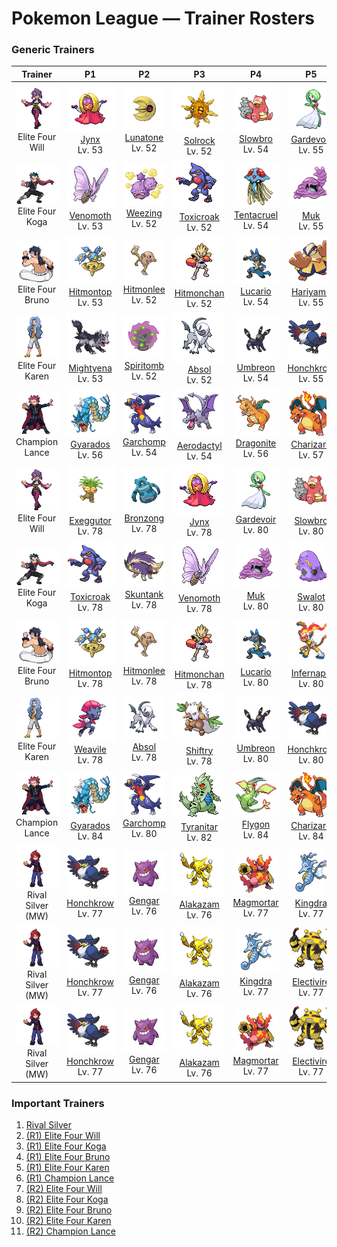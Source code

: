 # Pokemon League — Trainer Rosters

### Generic Trainers

| Trainer | P1 | P2 | P3 | P4 | P5 | P6 |
|:-------:|:--:|:--:|:--:|:--:|:--:|:--:|
| ![Elite Four Will](../../assets/important_trainers/will.png "Elite Four Will")<br>Elite Four Will | ![Jynx](../../assets/sprites/jynx/front.gif "Jynx: It speaks a language similar to that of humans. However, it seems to use dancing to communicate.")<br>[Jynx](../../pokemon/jynx.md/)<br>Lv. 53 | ![Lunatone](../../assets/sprites/lunatone/front.gif "Lunatone: It was discovered at the site of a meteor strike 40 years ago. Its stare can lull its foes to sleep.")<br>[Lunatone](../../pokemon/lunatone.md/)<br>Lv. 52 | ![Solrock](../../assets/sprites/solrock/front.gif "Solrock: When it rotates itself, it gives off light similar to the sun, thus blinding its foes.")<br>[Solrock](../../pokemon/solrock.md/)<br>Lv. 52 | ![Slowbro](../../assets/sprites/slowbro/front.gif "Slowbro: Naturally dull to begin with, it lost its ability to feel pain due to SHELLDER’s seeping poison.")<br>[Slowbro](../../pokemon/slowbro.md/)<br>Lv. 54 | ![Gardevoir](../../assets/sprites/gardevoir/front.gif "Gardevoir: It unleashes psychokinetic energy at full power when protecting a Trainer it has bonded closely with.")<br>[Gardevoir](../../pokemon/gardevoir.md/)<br>Lv. 55 | ![Xatu](../../assets/sprites/xatu/front.gif "Xatu: In South America, it is said that its right eye sees the future and its left eye views the past.")<br>[Xatu](../../pokemon/xatu.md/)<br>Lv. 55 |
| ![Elite Four Koga](../../assets/important_trainers/koga.png "Elite Four Koga")<br>Elite Four Koga | ![Venomoth](../../assets/sprites/venomoth/front.gif "Venomoth: The powder on its wings is poisonous if it is dark in hue. If it is light in hue, it causes paralysis.")<br>[Venomoth](../../pokemon/venomoth.md/)<br>Lv. 53 | ![Weezing](../../assets/sprites/weezing/front.gif "Weezing: Top-grade perfume is made using its internal poison gases by diluting them to the highest level.")<br>[Weezing](../../pokemon/weezing.md/)<br>Lv. 52 | ![Toxicroak](../../assets/sprites/toxicroak/front.gif "Toxicroak: Swaying and dodging the attacks of its foes, it weaves its flexible body in close, then lunges out with its poisonous claws.")<br>[Toxicroak](../../pokemon/toxicroak.md/)<br>Lv. 52 | ![Tentacruel](../../assets/sprites/tentacruel/front.gif "Tentacruel: In battle, it extends all 80 of its tentacles to entrap its opponent inside a poisonous net.")<br>[Tentacruel](../../pokemon/tentacruel.md/)<br>Lv. 54 | ![Muk](../../assets/sprites/muk/front.gif "Muk: Its body is made of a powerful poison. Touching it accidentally will cause a fever that requires bed rest.")<br>[Muk](../../pokemon/muk.md/)<br>Lv. 55 | ![Crobat](../../assets/sprites/crobat/front.gif "Crobat: The development of wings on its legs enables it to fly fast but also makes it tough to stop and rest.")<br>[Crobat](../../pokemon/crobat.md/)<br>Lv. 55 |
| ![Elite Four Bruno](../../assets/important_trainers/bruno.png "Elite Four Bruno")<br>Elite Four Bruno | ![Hitmontop](../../assets/sprites/hitmontop/front.gif "Hitmontop: It launches kicks while spinning. If it spins at high speed, it may bore its way into the ground.")<br>[Hitmontop](../../pokemon/hitmontop.md/)<br>Lv. 53 | ![Hitmonlee](../../assets/sprites/hitmonlee/front.gif "Hitmonlee: If it starts kicking repeatedly, both legs will stretch even longer to strike a fleeing foe.")<br>[Hitmonlee](../../pokemon/hitmonlee.md/)<br>Lv. 52 | ![Hitmonchan](../../assets/sprites/hitmonchan/front.gif "Hitmonchan: Its punches slice the air. They are launched at such high speed, even a slight graze could cause a burn.")<br>[Hitmonchan](../../pokemon/hitmonchan.md/)<br>Lv. 52 | ![Lucario](../../assets/sprites/lucario/front.gif "Lucario: It’s said that no foe can remain invisible to LUCARIO, since it can detect auras. Even foes it could not otherwise see.")<br>[Lucario](../../pokemon/lucario.md/)<br>Lv. 54 | ![Hariyama](../../assets/sprites/hariyama/front.gif "Hariyama: It loves challenging others to tests of strength. It has the power to stop a train with a slap.")<br>[Hariyama](../../pokemon/hariyama.md/)<br>Lv. 55 | ![Machamp](../../assets/sprites/machamp/front.gif "Machamp: It uses its four powerful arms to pin the limbs of its foe, then throws the victim over the horizon.")<br>[Machamp](../../pokemon/machamp.md/)<br>Lv. 55 |
| ![Elite Four Karen](../../assets/important_trainers/karen.png "Elite Four Karen")<br>Elite Four Karen | ![Mightyena](../../assets/sprites/mightyena/front.gif "Mightyena: It chases down prey in a pack of around ten. They defeat foes with perfectly coordinated teamwork.")<br>[Mightyena](../../pokemon/mightyena.md/)<br>Lv. 53 | ![Spiritomb](../../assets/sprites/spiritomb/front.gif "Spiritomb: It was formed by uniting 108 spirits. It has been bound to the Odd Keystone to keep it from doing any mischief.")<br>[Spiritomb](../../pokemon/spiritomb.md/)<br>Lv. 52 | ![Absol](../../assets/sprites/absol/front.gif "Absol: It has the ability to foretell natural disasters. Its life span is over a hundred years.")<br>[Absol](../../pokemon/absol.md/)<br>Lv. 52 | ![Umbreon](../../assets/sprites/umbreon/front.gif "Umbreon: When darkness falls, the rings on the body begin to glow, striking fear in the hearts of anyone nearby.")<br>[Umbreon](../../pokemon/umbreon.md/)<br>Lv. 54 | ![Honchkrow](../../assets/sprites/honchkrow/front.gif "Honchkrow: It is merciless by nature. It is said that it never forgives the mistakes of its MURKROW followers.")<br>[Honchkrow](../../pokemon/honchkrow.md/)<br>Lv. 55 | ![Houndoom](../../assets/sprites/houndoom/front.gif "Houndoom: Upon hearing its eerie howls, other Pokémon get the shivers and head straight back to their nests.")<br>[Houndoom](../../pokemon/houndoom.md/)<br>Lv. 55 |
| ![Champion Lance](../../assets/important_trainers/lance.png "Champion Lance")<br>Champion Lance | ![Gyarados](../../assets/sprites/gyarados/front.gif "Gyarados: Once it appears, it goes on a rampage. It remains enraged until it demolishes everything around it.")<br>[Gyarados](../../pokemon/gyarados.md/)<br>Lv. 56 | ![Garchomp](../../assets/sprites/garchomp/front.gif "Garchomp: Its body is covered in fine scales that reduce drag, enabling it to fly at high speeds.")<br>[Garchomp](../../pokemon/garchomp.md/)<br>Lv. 54 | ![Aerodactyl](../../assets/sprites/aerodactyl/front.gif "Aerodactyl: This vicious Pokémon is said to have flown in ancient skies while shrieking high-pitched cries.")<br>[Aerodactyl](../../pokemon/aerodactyl.md/)<br>Lv. 54 | ![Dragonite](../../assets/sprites/dragonite/front.gif "Dragonite: This marine Pokémon has an impressive build that lets it freely fly over raging seas without trouble.")<br>[Dragonite](../../pokemon/dragonite.md/)<br>Lv. 56 | ![Charizard](../../assets/sprites/charizard/front.gif "Charizard: Breathing intense, hot flames, it can melt almost anything. Its breath inflicts terrible pain on enemies.")<br>[Charizard](../../pokemon/charizard.md/)<br>Lv. 57 | ![Dragonite](../../assets/sprites/dragonite/front.gif "Dragonite: This marine Pokémon has an impressive build that lets it freely fly over raging seas without trouble.")<br>[Dragonite](../../pokemon/dragonite.md/)<br>Lv. 60 |
| ![Elite Four Will](../../assets/important_trainers/will.png "Elite Four Will")<br>Elite Four Will | ![Exeggutor](../../assets/sprites/exeggutor/front.gif "Exeggutor: If a head drops off, it emits a telepathic call in search of others to form an EXEGGCUTE cluster.")<br>[Exeggutor](../../pokemon/exeggutor.md/)<br>Lv. 78 | ![Bronzong](../../assets/sprites/bronzong/front.gif "Bronzong: Ancient people believed that petitioning BRONZONG for rain was the way to make crops grow.")<br>[Bronzong](../../pokemon/bronzong.md/)<br>Lv. 78 | ![Jynx](../../assets/sprites/jynx/front.gif "Jynx: It speaks a language similar to that of humans. However, it seems to use dancing to communicate.")<br>[Jynx](../../pokemon/jynx.md/)<br>Lv. 78 | ![Gardevoir](../../assets/sprites/gardevoir/front.gif "Gardevoir: It unleashes psychokinetic energy at full power when protecting a Trainer it has bonded closely with.")<br>[Gardevoir](../../pokemon/gardevoir.md/)<br>Lv. 80 | ![Slowbro](../../assets/sprites/slowbro/front.gif "Slowbro: Naturally dull to begin with, it lost its ability to feel pain due to SHELLDER’s seeping poison.")<br>[Slowbro](../../pokemon/slowbro.md/)<br>Lv. 80 | ![Xatu](../../assets/sprites/xatu/front.gif "Xatu: In South America, it is said that its right eye sees the future and its left eye views the past.")<br>[Xatu](../../pokemon/xatu.md/)<br>Lv. 81 |
| ![Elite Four Koga](../../assets/important_trainers/koga.png "Elite Four Koga")<br>Elite Four Koga | ![Toxicroak](../../assets/sprites/toxicroak/front.gif "Toxicroak: Swaying and dodging the attacks of its foes, it weaves its flexible body in close, then lunges out with its poisonous claws.")<br>[Toxicroak](../../pokemon/toxicroak.md/)<br>Lv. 78 | ![Skuntank](../../assets/sprites/skuntank/front.gif "Skuntank: It attacks by spraying a repugnant fluid from its tail, but the stench dulls after a few squirts.")<br>[Skuntank](../../pokemon/skuntank.md/)<br>Lv. 78 | ![Venomoth](../../assets/sprites/venomoth/front.gif "Venomoth: The powder on its wings is poisonous if it is dark in hue. If it is light in hue, it causes paralysis.")<br>[Venomoth](../../pokemon/venomoth.md/)<br>Lv. 78 | ![Muk](../../assets/sprites/muk/front.gif "Muk: Its body is made of a powerful poison. Touching it accidentally will cause a fever that requires bed rest.")<br>[Muk](../../pokemon/muk.md/)<br>Lv. 80 | ![Swalot](../../assets/sprites/swalot/front.gif "Swalot: It gulps anything that fits in its mouth. Its special enzymes can dissolve anything.")<br>[Swalot](../../pokemon/swalot.md/)<br>Lv. 80 | ![Crobat](../../assets/sprites/crobat/front.gif "Crobat: The development of wings on its legs enables it to fly fast but also makes it tough to stop and rest.")<br>[Crobat](../../pokemon/crobat.md/)<br>Lv. 81 |
| ![Elite Four Bruno](../../assets/important_trainers/bruno.png "Elite Four Bruno")<br>Elite Four Bruno | ![Hitmontop](../../assets/sprites/hitmontop/front.gif "Hitmontop: It launches kicks while spinning. If it spins at high speed, it may bore its way into the ground.")<br>[Hitmontop](../../pokemon/hitmontop.md/)<br>Lv. 78 | ![Hitmonlee](../../assets/sprites/hitmonlee/front.gif "Hitmonlee: If it starts kicking repeatedly, both legs will stretch even longer to strike a fleeing foe.")<br>[Hitmonlee](../../pokemon/hitmonlee.md/)<br>Lv. 78 | ![Hitmonchan](../../assets/sprites/hitmonchan/front.gif "Hitmonchan: Its punches slice the air. They are launched at such high speed, even a slight graze could cause a burn.")<br>[Hitmonchan](../../pokemon/hitmonchan.md/)<br>Lv. 78 | ![Lucario](../../assets/sprites/lucario/front.gif "Lucario: It’s said that no foe can remain invisible to LUCARIO, since it can detect auras. Even foes it could not otherwise see.")<br>[Lucario](../../pokemon/lucario.md/)<br>Lv. 80 | ![Infernape](../../assets/sprites/infernape/front.gif "Infernape: It tosses its enemies around with agility. It uses all its limbs to fight in its own unique style.")<br>[Infernape](../../pokemon/infernape.md/)<br>Lv. 80 | ![Machamp](../../assets/sprites/machamp/front.gif "Machamp: It uses its four powerful arms to pin the limbs of its foe, then throws the victim over the horizon.")<br>[Machamp](../../pokemon/machamp.md/)<br>Lv. 81 |
| ![Elite Four Karen](../../assets/important_trainers/karen.png "Elite Four Karen")<br>Elite Four Karen | ![Weavile](../../assets/sprites/weavile/front.gif "Weavile: It lives in snowy regions. It carves patterns in trees with its claws as a signal to others.")<br>[Weavile](../../pokemon/weavile.md/)<br>Lv. 78 | ![Absol](../../assets/sprites/absol/front.gif "Absol: It has the ability to foretell natural disasters. Its life span is over a hundred years.")<br>[Absol](../../pokemon/absol.md/)<br>Lv. 78 | ![Shiftry](../../assets/sprites/shiftry/front.gif "Shiftry: It lives quietly in the deep forest. It is said to create chilly winter winds with the fans it holds.")<br>[Shiftry](../../pokemon/shiftry.md/)<br>Lv. 78 | ![Umbreon](../../assets/sprites/umbreon/front.gif "Umbreon: When darkness falls, the rings on the body begin to glow, striking fear in the hearts of anyone nearby.")<br>[Umbreon](../../pokemon/umbreon.md/)<br>Lv. 80 | ![Honchkrow](../../assets/sprites/honchkrow/front.gif "Honchkrow: It is merciless by nature. It is said that it never forgives the mistakes of its MURKROW followers.")<br>[Honchkrow](../../pokemon/honchkrow.md/)<br>Lv. 80 | ![Houndoom](../../assets/sprites/houndoom/front.gif "Houndoom: Upon hearing its eerie howls, other Pokémon get the shivers and head straight back to their nests.")<br>[Houndoom](../../pokemon/houndoom.md/)<br>Lv. 81 |
| ![Champion Lance](../../assets/important_trainers/lance.png "Champion Lance")<br>Champion Lance | ![Gyarados](../../assets/sprites/gyarados/front.gif "Gyarados: Once it appears, it goes on a rampage. It remains enraged until it demolishes everything around it.")<br>[Gyarados](../../pokemon/gyarados.md/)<br>Lv. 84 | ![Garchomp](../../assets/sprites/garchomp/front.gif "Garchomp: Its body is covered in fine scales that reduce drag, enabling it to fly at high speeds.")<br>[Garchomp](../../pokemon/garchomp.md/)<br>Lv. 80 | ![Tyranitar](../../assets/sprites/tyranitar/front.gif "Tyranitar: Extremely strong, it can change the landscape. It has an insolent nature that makes it not care about others.")<br>[Tyranitar](../../pokemon/tyranitar.md/)<br>Lv. 82 | ![Flygon](../../assets/sprites/flygon/front.gif "Flygon: It is nicknamed “The Desert Spirit” because the flapping of its wings sounds like a woman singing.")<br>[Flygon](../../pokemon/flygon.md/)<br>Lv. 84 | ![Charizard](../../assets/sprites/charizard/front.gif "Charizard: Breathing intense, hot flames, it can melt almost anything. Its breath inflicts terrible pain on enemies.")<br>[Charizard](../../pokemon/charizard.md/)<br>Lv. 84 | ![Dragonite](../../assets/sprites/dragonite/front.gif "Dragonite: This marine Pokémon has an impressive build that lets it freely fly over raging seas without trouble.")<br>[Dragonite](../../pokemon/dragonite.md/)<br>Lv. 88 |
| ![Rival Silver (MW)](../../assets/important_trainers/silver.png "Rival Silver (MW)")<br>Rival Silver (MW) | ![Honchkrow](../../assets/sprites/honchkrow/front.gif "Honchkrow: It is merciless by nature. It is said that it never forgives the mistakes of its MURKROW followers.")<br>[Honchkrow](../../pokemon/honchkrow.md/)<br>Lv. 77 | ![Gengar](../../assets/sprites/gengar/front.gif "Gengar: To steal the life of its target, it slips into the prey’s shadow and silently waits for an opportunity.")<br>[Gengar](../../pokemon/gengar.md/)<br>Lv. 76 | ![Alakazam](../../assets/sprites/alakazam/front.gif "Alakazam: Its brain cells multiply continually until it dies. As a result, it remembers everything.")<br>[Alakazam](../../pokemon/alakazam.md/)<br>Lv. 76 | ![Magmortar](../../assets/sprites/magmortar/front.gif "Magmortar: It blasts fireballs of over 3,600 degrees Fahrenheit out of its arms. Its breath also sears and sizzles.")<br>[Magmortar](../../pokemon/magmortar.md/)<br>Lv. 77 | ![Kingdra](../../assets/sprites/kingdra/front.gif "Kingdra: It sleeps deep on the ocean floor to build its energy. It is said to cause tornadoes as it wakes.")<br>[Kingdra](../../pokemon/kingdra.md/)<br>Lv. 77 | ![Meganium](../../assets/sprites/meganium/front.gif "Meganium: MEGANIUM’s breath has the power to revive dead grass and plants. It can make them healthy again.")<br>[Meganium](../../pokemon/meganium.md/)<br>Lv. 78 |
| ![Rival Silver (MW)](../../assets/important_trainers/silver.png "Rival Silver (MW)")<br>Rival Silver (MW) | ![Honchkrow](../../assets/sprites/honchkrow/front.gif "Honchkrow: It is merciless by nature. It is said that it never forgives the mistakes of its MURKROW followers.")<br>[Honchkrow](../../pokemon/honchkrow.md/)<br>Lv. 77 | ![Gengar](../../assets/sprites/gengar/front.gif "Gengar: To steal the life of its target, it slips into the prey’s shadow and silently waits for an opportunity.")<br>[Gengar](../../pokemon/gengar.md/)<br>Lv. 76 | ![Alakazam](../../assets/sprites/alakazam/front.gif "Alakazam: Its brain cells multiply continually until it dies. As a result, it remembers everything.")<br>[Alakazam](../../pokemon/alakazam.md/)<br>Lv. 76 | ![Kingdra](../../assets/sprites/kingdra/front.gif "Kingdra: It sleeps deep on the ocean floor to build its energy. It is said to cause tornadoes as it wakes.")<br>[Kingdra](../../pokemon/kingdra.md/)<br>Lv. 77 | ![Electivire](../../assets/sprites/electivire/front.gif "Electivire: As its electric charge amplifies, blue sparks begin to crackle between its horns.")<br>[Electivire](../../pokemon/electivire.md/)<br>Lv. 77 | ![Typhlosion](../../assets/sprites/typhlosion/front.gif "Typhlosion: It has a secret, devastating move. It rubs its blazing fur together to cause huge explosions.")<br>[Typhlosion](../../pokemon/typhlosion.md/)<br>Lv. 78 |
| ![Rival Silver (MW)](../../assets/important_trainers/silver.png "Rival Silver (MW)")<br>Rival Silver (MW) | ![Honchkrow](../../assets/sprites/honchkrow/front.gif "Honchkrow: It is merciless by nature. It is said that it never forgives the mistakes of its MURKROW followers.")<br>[Honchkrow](../../pokemon/honchkrow.md/)<br>Lv. 77 | ![Gengar](../../assets/sprites/gengar/front.gif "Gengar: To steal the life of its target, it slips into the prey’s shadow and silently waits for an opportunity.")<br>[Gengar](../../pokemon/gengar.md/)<br>Lv. 76 | ![Alakazam](../../assets/sprites/alakazam/front.gif "Alakazam: Its brain cells multiply continually until it dies. As a result, it remembers everything.")<br>[Alakazam](../../pokemon/alakazam.md/)<br>Lv. 76 | ![Magmortar](../../assets/sprites/magmortar/front.gif "Magmortar: It blasts fireballs of over 3,600 degrees Fahrenheit out of its arms. Its breath also sears and sizzles.")<br>[Magmortar](../../pokemon/magmortar.md/)<br>Lv. 77 | ![Electivire](../../assets/sprites/electivire/front.gif "Electivire: As its electric charge amplifies, blue sparks begin to crackle between its horns.")<br>[Electivire](../../pokemon/electivire.md/)<br>Lv. 77 | ![Feraligatr](../../assets/sprites/feraligatr/front.gif "Feraligatr: It is hard for it to support its weight out of water, so it sometimes gets down on all fours. But it moves fast.")<br>[Feraligatr](../../pokemon/feraligatr.md/)<br>Lv. 78 |


### Important Trainers

1. [Rival Silver](important_trainers.md#rival-silver)
1. [(R1) Elite Four Will](important_trainers.md#r1-elite-four-will)
1. [(R1) Elite Four Koga](important_trainers.md#r1-elite-four-koga)
1. [(R1) Elite Four Bruno](important_trainers.md#r1-elite-four-bruno)
1. [(R1) Elite Four Karen](important_trainers.md#r1-elite-four-karen)
1. [(R1) Champion Lance](important_trainers.md#r1-champion-lance)
1. [(R2) Elite Four Will](important_trainers.md#r2-elite-four-will)
1. [(R2) Elite Four Koga](important_trainers.md#r2-elite-four-koga)
1. [(R2) Elite Four Bruno](important_trainers.md#r2-elite-four-bruno)
1. [(R2) Elite Four Karen](important_trainers.md#r2-elite-four-karen)
1. [(R2) Champion Lance](important_trainers.md#r2-champion-lance)

